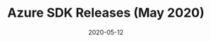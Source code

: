 ---
title: Azure SDK Releases (May 2020)
date: 2020-05-12
sidebar: releases_sidebar
repository: azure/azure-sdk
author_github: jianghaolu
redirect: https://devblogs.microsoft.com/azure-sdk/azure-sdk-release-may-2020/
---